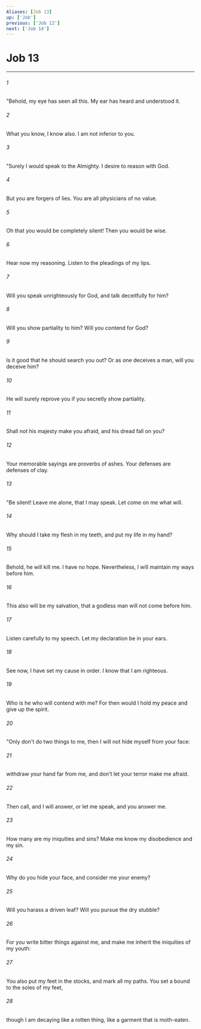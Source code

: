 ```yaml
---
Aliases: [Job 13]
up: ['Job']
previous: ['Job 12']
next: ['Job 14']
---
```

# Job 13
***





###### 1 

"Behold, my eye has seen all this. My ear has heard and understood it. 



###### 2 

What you know, I know also. I am not inferior to you. 



###### 3 

"Surely I would speak to the Almighty. I desire to reason with God. 



###### 4 

But you are forgers of lies. You are all physicians of no value. 



###### 5 

Oh that you would be completely silent! Then you would be wise. 



###### 6 

Hear now my reasoning. Listen to the pleadings of my lips. 



###### 7 

Will you speak unrighteously for God, and talk deceitfully for him? 



###### 8 

Will you show partiality to him? Will you contend for God? 



###### 9 

Is it good that he should search you out? Or as one deceives a man, will you deceive him? 



###### 10 

He will surely reprove you if you secretly show partiality. 



###### 11 

Shall not his majesty make you afraid, and his dread fall on you? 



###### 12 

Your memorable sayings are proverbs of ashes. Your defenses are defenses of clay. 



###### 13 

"Be silent! Leave me alone, that I may speak. Let come on me what will. 



###### 14 

Why should I take my flesh in my teeth, and put my life in my hand? 



###### 15 

Behold, he will kill me. I have no hope. Nevertheless, I will maintain my ways before him. 



###### 16 

This also will be my salvation, that a godless man will not come before him. 



###### 17 

Listen carefully to my speech. Let my declaration be in your ears. 



###### 18 

See now, I have set my cause in order. I know that I am righteous. 



###### 19 

Who is he who will contend with me? For then would I hold my peace and give up the spirit. 



###### 20 

"Only don't do two things to me, then I will not hide myself from your face: 



###### 21 

withdraw your hand far from me, and don't let your terror make me afraid. 



###### 22 

Then call, and I will answer, or let me speak, and you answer me. 



###### 23 

How many are my iniquities and sins? Make me know my disobedience and my sin. 



###### 24 

Why do you hide your face, and consider me your enemy? 



###### 25 

Will you harass a driven leaf? Will you pursue the dry stubble? 



###### 26 

For you write bitter things against me, and make me inherit the iniquities of my youth: 



###### 27 

You also put my feet in the stocks, and mark all my paths. You set a bound to the soles of my feet, 



###### 28 

though I am decaying like a rotten thing, like a garment that is moth-eaten.
